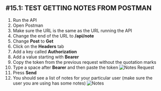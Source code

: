 #15.1: TEST GETTING NOTES FROM POSTMAN
---
1. Run the API
2. Open Postman
3. Make sure the URL is the same as the URL running the API
4. Change the end of the URL to **/api/note**
5. Change **Post** to **Get**
6. Click on the **Headers** tab
7. Add a key called **Authorization**
8. Add a value starting with **Bearer**
9. Copy the token from the previous request without the quotation marks
10. Type a space after **Bearer** and then paste the token
![Notes Request](/assets/15.1-A.png)
11. Press **Send**
12. You should see a list of notes for your particular user (make sure the user you are using has some notes)
![Notes](/assets/15.1-B.png)
 
